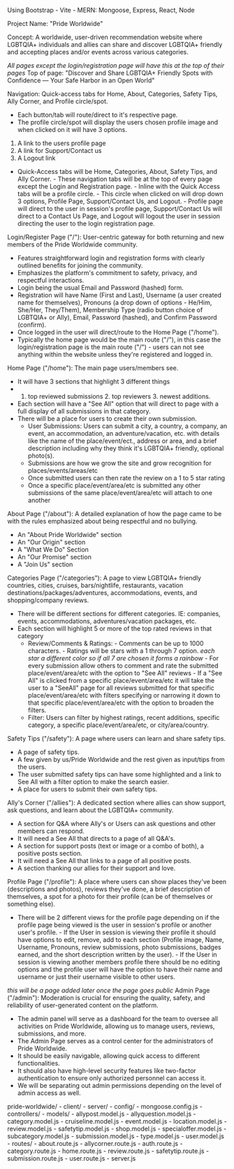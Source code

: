Using Bootstrap - Vite - MERN: Mongoose, Express, React, Node 

Project Name: "Pride Worldwide"

Concept: A worldwide, user-driven recommendation website where LGBTQIA+ individuals and allies can share and discover LGBTQIA+ friendly and accepting places and/or events across various categories.

*All pages except the login/registration page will have this at the top of their pages*
Top of page: 
"Discover and Share LGBTQIA+ Friendly Spots with Confidence — Your Safe Harbor in an Open World"

Navigation: Quick-access tabs for Home, About, Categories, Safety Tips, Ally Corner, and Profile circle/spot.
- Each button/tab will route/direct to it's respective page.
- The profile circle/spot will display the users chosen profile image and when clicked on it will have 3 options. 
1. A link to the users profile page
2. A link for Support/Contact us
3. A Logout link
 - Quick-Access tabs will be Home, Categories, About, Safety Tips, and Ally Corner. 
          - These navigation tabs will be at the top of every page except the Login and Registration page. 
          - Inline with the Quick Access tabs will be a profile circle. 
          - This circle when clicked on will drop down 3 options, Profile Page, Support/Contact Us, and Logout. 
          - Profile page will direct to the user in session's profile page, Support/Contact Us will direct to a Contact Us Page, and Logout will logout the user in session directing the user to the login registration page.

Login/Register Page ("/"): User-centric gateway for both returning and new members of the Pride Worldwide community. 
 - Features straightforward login and registration forms with clearly outlined benefits for joining the community. 
 - Emphasizes the platform's commitment to safety, privacy, and respectful interactions. 
 - Login being the usual Email and Password (hashed) form. 
 - Registration will have Name (First and Last), Username (a user created name for themselves), Pronouns (a drop down of options - He/Him, She/Her, They/Them), Membership Type (radio button choice of LGBTQIA+ or Ally), Email, Password (hashed), and Confirm Password (confirm). 
 - Once logged in the user will direct/route to the Home Page ("/home").
 - Typically the home page would be the main route ("/"), in this case the login/registration page is the main route ("/") - users can not see anything within the website unless they're registered and logged in.

Home Page ("/home"): The main page users/members see. 
 - It will have 3 sections that highlight 3 different things
 - 1. top reviewed submissions 2. top reviewers 3. newest additions. 
 - Each section will have a "See All" option that will direct to page with a full display of all submissions in that category. 
 - There will be a place for users to create their own submission.
    - User Submissions: Users can submit a city, a country, a company, an event, an accommodation, an adventure/vacation, etc. with details like the name of the place/event/ect., address or area, and a brief description including why they think it's LGBTQIA+ friendly, optional photo(s). 
    - Submissions are how we grow the site and grow recognition for places/events/areas/etc
    - Once submitted users can then rate the review on a 1 to 5 star rating
    - Once a specific place/event/area/etc is submitted any other submissions of the same place/event/area/etc will attach to one another

About Page ("/about"): A detailed explanation of how the page came to be with the rules emphasized about being respectful and no bullying. 
 - An "About Pride Worldwide" section
 - An "Our Origin" section
 - A "What We Do" Section
 - An "Our Promise" section
 - A "Join Us" section

Categories Page ("/categories"): A page to view LGBTQIA+ friendly countries, cities, cruises, bars/nightlife, restaurants, vacation destinations/packages/adventures, accommodations, events, and shopping/company reviews.  
 - There will be different sections for different categories. IE: companies, events, accommodations, adventures/vacation packages, etc.
 - Each section will highlight 5 or more of the top rated reviews in that category
	- Review/Comments & Ratings: 
	      - Comments can be up to 1000 characters. 
              - Ratings will be stars with a 1 through 7 option. *each star a different color so if all 7 are chosen it forms a rainbow*
              - For every submission allow others to comment and rate the submitted place/event/area/etc with the option to "See All" reviews
		   - If a "See All" is clicked from a specific place/event/area/etc it will take the user to a "SeeAll" page for all reviews submitted for that specific place/event/area/etc with filters specifying or narrowing it down to that specific place/event/area/etc with the option to broaden the filters.
	- Filter: Users can filter by highest ratings, recent additions, specific category, a specific place/event/area/etc, or city/area/country. 

Safety Tips ("/safety"): A page where users can learn and share safety tips. 
 - A page of safety tips. 
 - A few given by us/Pride Worldwide and the rest given as input/tips from the users. 
 - The user submitted safety tips can have some highlighted and a link to See All with a filter option to make the search easier. 
 - A place for users to submit their own safety tips. 

Ally's Corner ("/allies"): A dedicated section where allies can show support, ask questions, and learn about the LGBTQIA+ community.
 - A section for Q&A where Ally's or Users can ask questions and other members can respond. 
 - It will need a See All that directs to a page of all Q&A's. 
 - A section for support posts (text or image or a combo of both), a positive posts section. 
 - It will need a See All that links to a page of all positive posts. 
 - A section thanking our allies for their support and love.

Profile Page ("/profile"): A place where users can show places they've been (descriptions and photos), reviews they've done, a brief description of themselves, a spot for a photo for their profile (can be of themselves or something else). 
 - There will be 2 different views for the profile page depending on if the profile page being viewed is the user in session's profile or another user's profile. 
       - If the User in session is viewing their profile it should have options to edit, remove, add to each section (Profile image, Name, Username, Pronouns, review submissions, photo submissions, badges earned, and the short description written by the user). 
       - If the User in session is viewing another members profile there should be no editing options and the profile user will have the option to have their name and username or just their username visible to other users.

*this will be a page added later once the page goes public*
Admin Page ("/admin"): Moderation is crucial for ensuring the quality, safety, and reliability of user-generated content on the platform. 
 - The admin panel will serve as a dashboard for the team to oversee all activities on Pride Worldwide, allowing us to manage users, reviews, submissions, and more. 
 - The Admin Page serves as a control center for the administrators of Pride Worldwide. 
 - It should be easily navigable, allowing quick access to different functionalities. 
 - It should also have high-level security features like two-factor authentication to ensure only authorized personnel can access it. 
 - We will be separating out admin permissions depending on the level of admin access as well.



pride-worldwide/
      - client/
      - server/
            - config/
                  - mongoose.config.js
            - controllers/
            - models/
                  - allypost.model.js
                  - allyquestion.model.js
                  - category.model.js
                  - cruiseline.model.js
                  - event.model.js
                  - location.model.js
                  - review.model.js
                  - safetytip.model.js
                  - shop.model.js
                  - specialoffer.model.js
                  - subcategory.model.js
                  - submission.model.js
                  - type.model.js
                  - user.model.js
            - routes/
                  - about.route.js
                  - allycorner.route.js
                  - auth.route.js
                  - category.route.js
                  - home.route.js
                  - review.route.js
                  - safetytip.route.js
                  - submission.route.js
                  - user.route.js
            - server.js
